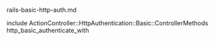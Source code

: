rails-basic-http-auth.md

include ActionController::HttpAuthentication::Basic::ControllerMethods
http_basic_authenticate_with
